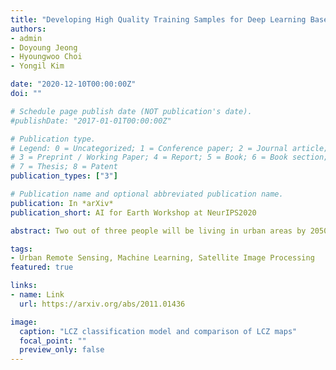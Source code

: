 ```yaml
---
title: "Developing High Quality Training Samples for Deep Learning Based Local Climate Classification in Korea"
authors:
- admin
- Doyoung Jeong
- Hyoungwoo Choi
- Yongil Kim

date: "2020-12-10T00:00:00Z"
doi: ""

# Schedule page publish date (NOT publication's date).
#publishDate: "2017-01-01T00:00:00Z"

# Publication type.
# Legend: 0 = Uncategorized; 1 = Conference paper; 2 = Journal article;
# 3 = Preprint / Working Paper; 4 = Report; 5 = Book; 6 = Book section;
# 7 = Thesis; 8 = Patent
publication_types: ["3"]

# Publication name and optional abbreviated publication name.
publication: In *arXiv*
publication_short: AI for Earth Workshop at NeurIPS2020

abstract: Two out of three people will be living in urban areas by 2050, as projected by the United Nations, emphasizing the need for sustainable urban development and monitoring. Common urban footprint data provide high-resolution city extents but lack essential information on the distribution, pattern, and characteristics. The Local Climate Zone (LCZ) offers an efficient and standardized framework that can delineate the internal structure and characteristics of urban areas. Global-scale LCZ mapping has been explored, but are limited by low accuracy, variable labeling quality, or domain adaptation challenges. Instead, this study developed a custom LCZ data to map key Korean cities using a multi-scale convolutional neural network. Results demonstrated that using a novel, custom LCZ data with deep learning can generate more accurate LCZ map results compared to conventional community-based LCZ mapping with machine learning as well as transfer learning of the global So2Sat dataset.

tags:
- Urban Remote Sensing, Machine Learning, Satellite Image Processing
featured: true

links:
- name: Link
  url: https://arxiv.org/abs/2011.01436

image:
  caption: "LCZ classification model and comparison of LCZ maps"
  focal_point: ""
  preview_only: false
---
```

